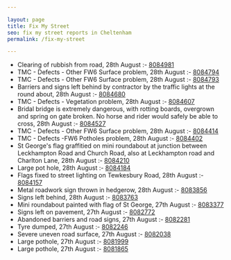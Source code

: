 ```yaml
---

layout: page
title: Fix My Street
seo: fix my street reports in Cheltenham
permalink: /fix-my-street

---
```


<!-- fix_marker starts -->

- Clearing of rubbish from road, 28th August :- [8084981](https://www.fixmystreet.com/report/8084981)
- TMC - Defects - Other FW6  Surface problem, 28th August :- [8084794](https://www.fixmystreet.com/report/8084794)
- TMC - Defects - Other FW6  Surface problem, 28th August :- [8084793](https://www.fixmystreet.com/report/8084793)
- Barriers and signs left behind by contractor by the traffic lights at the round about, 28th August :- [8084680](https://www.fixmystreet.com/report/8084680)
- TMC - Defects - Vegetation problem, 28th August :- [8084607](https://www.fixmystreet.com/report/8084607)
- Bridal bridge is extremely dangerous, with rotting boards, overgrown and spring on gate broken. No horse and rider would safely be able to cross, 28th August :- [8084527](https://www.fixmystreet.com/report/8084527)
- TMC - Defects - Other FW6  Surface problem, 28th August :- [8084414](https://www.fixmystreet.com/report/8084414)
- TMC - Defects -FW6 Potholes problem, 28th August :- [8084402](https://www.fixmystreet.com/report/8084402)
- St George's flag graffitied on mini roundabout at junction between Leckhampton Road and Church Road, also at Leckhampton road and Charlton Lane, 28th August :- [8084210](https://www.fixmystreet.com/report/8084210)
- Large pot hole, 28th August :- [8084184](https://www.fixmystreet.com/report/8084184)
- Flags fixed to street lighting on Tewkesbury Road, 28th August :- [8084157](https://www.fixmystreet.com/report/8084157)
- Metal roadwork sign thrown in hedgerow, 28th August :- [8083856](https://www.fixmystreet.com/report/8083856)
- Signs left behind, 28th August :- [8083763](https://www.fixmystreet.com/report/8083763)
- Mini roundabout painted with flag of St George, 27th August :- [8083377](https://www.fixmystreet.com/report/8083377)
- Signs left on pavement, 27th August :- [8082772](https://www.fixmystreet.com/report/8082772)
- Abandoned barriers and road signs, 27th August :- [8082281](https://www.fixmystreet.com/report/8082281)
- Tyre dumped, 27th August :- [8082246](https://www.fixmystreet.com/report/8082246)
- Severe uneven road surface, 27th August :- [8082038](https://www.fixmystreet.com/report/8082038)
- Large pothole, 27th August :- [8081999](https://www.fixmystreet.com/report/8081999)
- Large pothole, 27th August :- [8081865](https://www.fixmystreet.com/report/8081865)

<!-- fix_marker ends -->